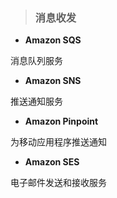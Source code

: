 > ### **消息收发**

* **Amazon SQS**
  
 消息队列服务
  
* **Amazon SNS** 
 
 推送通知服务 
 
* **Amazon Pinpoint** 
 
 为移动应用程序推送通知 
 
* **Amazon SES** 
 
 电子邮件发送和接收服务
